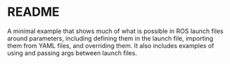 README
======

A minimal example that shows much of what is possible in ROS launch files around parameters, including defining them in the launch file, importing them from YAML files, and overriding them.  It also includes examples of using and passing args between launch files.
